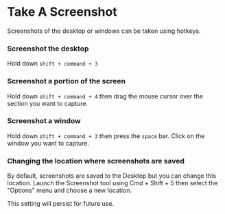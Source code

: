 # Take A Screenshot

Screenshots of the desktop or windows can be taken using hotkeys.

### Screenshot the desktop

Hold down `shift + command + 3`

### Screenshot a portion of the screen

Hold down `shift + command + 4` then drag the mouse cursor over the section you want to capture.

### Screenshot a window

Hold down `shift + command + 3` then press the `space` bar. Click on the window you want to capture.

### Changing the location where screenshots are saved

By default, screenshots are saved to the Desktop but you can change this location. Launch the Screenshot tool using Cmd + Shift + 5 then select the "Options" menu and choose a new location. 

This setting will persist for future use.